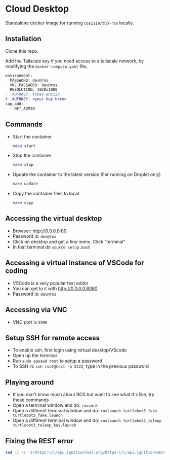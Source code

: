 # Cloud Desktop

Standalone docker image for running `cosi119/tb3-ros` locally.

## Installation

Clone this repo.

Add the Tailscale key if you need access to a tailscale network, by modifying the `docker-compose.yaml` file,

```diff
environment:
  PASSWORD: dev@ros
  VNC_PASSWORD: dev@ros
  RESOLUTION: 1920x1080
-  AUTHKEY: tskey-abc123
+  AUTHKEY: <your key here>
cap_add:
  - NET_ADMIN
```

## Commands

* Start the container
  ```bash
  make start
  ```

* Stop the container
  ```bash
  make stop
  ```

* Update the container to the latest version (For running on Droplet only)
  ```bash
  make update
  ```

* Copy the container files to local
  ```bash
  make copy
  ```

## Accessing the virtual desktop

* Browser: http://0.0.0.0:80
* Password is: `dev@ros`
* Click on desktop and get a tiny menu. Click "terminal"
* In that terminal do `source setup.bash`

## Accessing a virtual instance of VSCode for coding

* VSCode is a very popular text editor
* You can get to it with http://0.0.0.0:8080
* Password is: `dev@ros`

## Accessing via VNC

* VNC port is `5900`

## Setup SSH for remote access

* To enable ssh, first login using virtual desktop/VScode
* Open up the terminal
* Run `sudo passwd root` to setup a password
* To SSH in: `ssh root@host -p 2222`, type in the previous password

## Playing around

* If you don't know much about ROS but want to see what it's like, try these commands
* Open a terminal window and do: `roscore`
* Open a different terminal window and do: `roslaunch turtlebot3_fake turtlebot3_fake.launch`
* Open a different terminal window and do: `roslaunch turtlebot3_teleop turtlebot3_teleop_key.launch`

## Fixing the REST error

```bash
sed -i -e 's/https:\/\/api.ignitionfuel.org/https:\/\/api.ignitionrobotics.org/g' ~/.ignition/fuel/config.yaml
```
